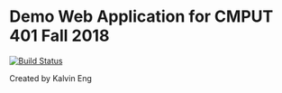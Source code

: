 # Demo Web Application for CMPUT 401 Fall 2018

[![Build Status](https://travis-ci.com/cmput401-fall2018/web-app-ci-cd-with-travis-ci-htruong1.svg?branch=master)](https://travis-ci.com/cmput401-fall2018/web-app-ci-cd-with-travis-ci-htruong1)

Created by Kalvin Eng
